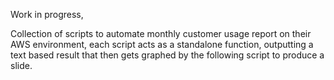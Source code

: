 Work in progress,

Collection of scripts to automate monthly customer usage report on their AWS environment, each script acts as a standalone function, outputting a text based result that then gets graphed by the following script to produce a slide.
